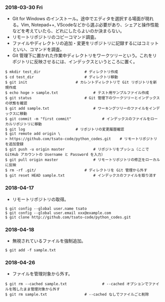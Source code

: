 ### 2018-03-30 Fri

- Git for Windows のインストール。途中でエディタを選択する場面が現れる。Vim, Notepad++, VScodeなどから選ぶ必要があり、シェアと操作性能などを考えていたら、どれにしたらよいのか決まらない。
- リモートリポジトリのコピーコマンド調査。
- ファイルやディレクトリの追加・変更をリポジトリに記録するにはコミットといい、コマンドを調査。
- Git 管理下に置かれた作業中ディレクトリをワークツリーという。これをリポジトリに反映させるには、インデックスというところに置く。

```
$ mkdir test_dir					# ディレクトリ作成
$ cd test_dir						# ディレクトリ移動
$ git init						# カレントディレクトリで Git リポジトリを新規作成
$ echo hoge > sample.txt				# テスト用サンプルファイル作成
$ git status						# Git 管理下のワークツリーとインデックスの状態を確認
$ git add sample.txt					# ワーキングツリーのファイルをインデックスに移動
$ git commit -m "first commit"				# インデックスのファイルをローカルリポジトリに移動
$ git log						# リポジトリの変更履歴確認
$ git remote add origin \
> https://github.com/tsato-code/python_codes.git 	# リモートリポジトリを追加登録
$ git push -u origin master				# リポジトリをプッシュ（ここで GitHub アカウントの Username と Password を入力）
$ git pull origin master				# リモートリポジトリの修正をローカルに反映
$ rm -rf .git/						# ディレクトリを Git 管理から外す
$ git reset HEAD sample.txt				# インデックスのファイルを取り消す
```

### 2018-04-17

- リモートリポジトリの取得。

```
$ git config --global user.name tsato
$ git config --global user.email xxx@example.com
$ git clone http://github.com/tsato-code/python_codes.git
```

### 2018-04-18

- 無視されているファイルを強制追加。

```
$ git add -f sample.txt
```

### 2018-04-26

- ファイルを管理対象から外す。

```
$ git rm --cached sample.txt				# --cached オプションでファイルを残したまま管理対象から外す
$ git rm sample.txt					# --cached なしでファイルごと削除
```
